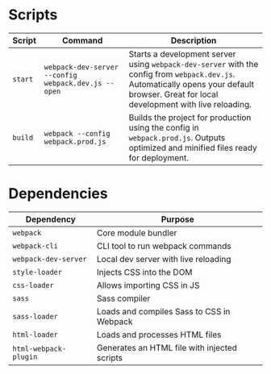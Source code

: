 # Scripts

| Script  | Command                                             | Description                                                                                                                                                                              |
| ------- | --------------------------------------------------- | ---------------------------------------------------------------------------------------------------------------------------------------------------------------------------------------- |
| `start` | `webpack-dev-server --config webpack.dev.js --open` | Starts a development server using `webpack-dev-server` with the config from `webpack.dev.js`. Automatically opens your default browser. Great for local development with live reloading. |
| `build` | `webpack --config webpack.prod.js`                  | Builds the project for production using the config in `webpack.prod.js`. Outputs optimized and minified files ready for deployment.                                                      |

# Dependencies

| Dependency            | Purpose                                      |
| --------------------- | -------------------------------------------- |
| `webpack`             | Core module bundler                          |
| `webpack-cli`         | CLI tool to run webpack commands             |
| `webpack-dev-server`  | Local dev server with live reloading         |
| `style-loader`        | Injects CSS into the DOM                     |
| `css-loader`          | Allows importing CSS in JS                   |
| `sass`                | Sass compiler                                |
| `sass-loader`         | Loads and compiles Sass to CSS in Webpack    |
| `html-loader`         | Loads and processes HTML files               |
| `html-webpack-plugin` | Generates an HTML file with injected scripts |
